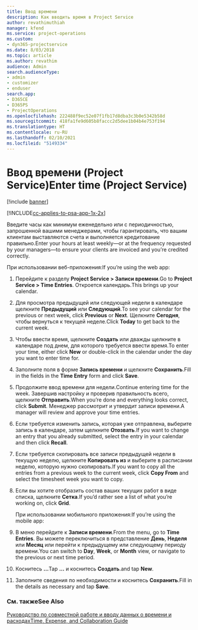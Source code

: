 ```yaml
---
title: Ввод времени
description: Как вводить время в Project Service
author: revathimuthiah
manager: kfend
ms.service: project-operations
ms.custom:
- dyn365-projectservice
ms.date: 8/03/2018
ms.topic: article
ms.author: revathim
audience: Admin
search.audienceType:
- admin
- customizer
- enduser
search.app:
- D365CE
- D365PS
- ProjectOperations
ms.openlocfilehash: 222488f9ec52e07f1fb17d8dba3c3b0e5342b58d
ms.sourcegitcommit: 418fa1fe9d605b8faccc2d5dee1b04b4e753f194
ms.translationtype: HT
ms.contentlocale: ru-RU
ms.lasthandoff: 02/10/2021
ms.locfileid: "5149334"
---
```

# <a name="enter-time-project-service"></a><span data-ttu-id="3654f-103">Ввод времени (Project Service)</span><span class="sxs-lookup"><span data-stu-id="3654f-103">Enter time (Project Service)</span></span>

[!include [banner](../includes/psa-now-project-operations.md)]

[!INCLUDE[cc-applies-to-psa-app-1x-2x](../includes/cc-applies-to-psa-app-1x-2x.md)]

<span data-ttu-id="3654f-104">Введите часы как минимум еженедельно или с периодичностью, запрошенной вашими менеджерами, чтобы гарантировать, что вашим клиентам выставляются счета и выполняется кредитование правильно.</span><span class="sxs-lookup"><span data-stu-id="3654f-104">Enter your hours at least weekly—or at the frequency requested by your managers—to ensure your clients are invoiced and you’re credited correctly.</span></span>  
  
 <span data-ttu-id="3654f-105">При использовании веб-приложения:</span><span class="sxs-lookup"><span data-stu-id="3654f-105">If you’re using the web app:</span></span>  
  
1. <span data-ttu-id="3654f-106">Перейдите к разделу **Project Service > Записи времени**.</span><span class="sxs-lookup"><span data-stu-id="3654f-106">Go to **Project Service > Time Entries**.</span></span> <span data-ttu-id="3654f-107">Откроется календарь.</span><span class="sxs-lookup"><span data-stu-id="3654f-107">This brings up your calendar.</span></span>  
  
2. <span data-ttu-id="3654f-108">Для просмотра предыдущей или следующей недели в календаре щелкните **Предыдущий** или **Следующий**.</span><span class="sxs-lookup"><span data-stu-id="3654f-108">To see your calendar for the previous or next week, click **Previous** or **Next**.</span></span> <span data-ttu-id="3654f-109">Щелкните **Сегодня**, чтобы вернуться к текущей неделе.</span><span class="sxs-lookup"><span data-stu-id="3654f-109">Click **Today** to get back to the current week.</span></span>  
  
3. <span data-ttu-id="3654f-110">Чтобы ввести время, щелкните **Создать** или дважды щелкните в календаре под днем, для которого требуется ввести время.</span><span class="sxs-lookup"><span data-stu-id="3654f-110">To enter your time, either click **New** or double-click in the calendar under the day you want to enter time for.</span></span>  
  
4. <span data-ttu-id="3654f-111">Заполните поля в форме **Запись времени** и щелкните **Сохранить**.</span><span class="sxs-lookup"><span data-stu-id="3654f-111">Fill in the fields in the **Time Entry** form and click **Save**.</span></span>  
  
5. <span data-ttu-id="3654f-112">Продолжите ввод времени для недели.</span><span class="sxs-lookup"><span data-stu-id="3654f-112">Continue entering time for the week.</span></span> <span data-ttu-id="3654f-113">Завершив настройку и проверив правильность всего, щелкните **Отправить**.</span><span class="sxs-lookup"><span data-stu-id="3654f-113">When you’re done and everything looks correct, click **Submit**.</span></span> <span data-ttu-id="3654f-114">Менеджер рассмотрит и утвердит записи времени.</span><span class="sxs-lookup"><span data-stu-id="3654f-114">A manager will review and approve your time entries.</span></span>  
  
6. <span data-ttu-id="3654f-115">Если требуется изменить запись, которая уже отправлена, выберите запись в календаре, затем щелкните **Отозвать**.</span><span class="sxs-lookup"><span data-stu-id="3654f-115">If you want to change an entry that you already submitted, select the entry in your calendar and then click **Recall**.</span></span>  
  
7. <span data-ttu-id="3654f-116">Если требуется скопировать все записи предыдущей недели в текущую неделю, щелкните **Копировать из** и выберите в расписании неделю, которую нужно скопировать.</span><span class="sxs-lookup"><span data-stu-id="3654f-116">If you want to copy all the entries from a previous week to the current week, click **Copy From** and select the timesheet week you want to copy.</span></span>  
  
8. <span data-ttu-id="3654f-117">Если вы хотите отобразить состав ваших текущих работ в виде списка, щелкните **Сетка**.</span><span class="sxs-lookup"><span data-stu-id="3654f-117">If you’d rather see a list of what you’re working on, click **Grid**.</span></span>  
  
   <span data-ttu-id="3654f-118">При использовании мобильного приложения:</span><span class="sxs-lookup"><span data-stu-id="3654f-118">If you’re using the mobile app:</span></span>  
  
9. <span data-ttu-id="3654f-119">В меню перейдите к **Записи времени**.</span><span class="sxs-lookup"><span data-stu-id="3654f-119">From the menu, go to **Time Entries**.</span></span>     <span data-ttu-id="3654f-120">Вы можете переключиться в представление **День**, **Неделя** или **Месяц** или перейти к предыдущему или следующему периоду времени.</span><span class="sxs-lookup"><span data-stu-id="3654f-120">You can switch to **Day**, **Week**, or **Month** view, or navigate to the previous or next time period.</span></span>  
  
10. <span data-ttu-id="3654f-121">Коснитесь **…**</span><span class="sxs-lookup"><span data-stu-id="3654f-121">Tap **…**</span></span> <span data-ttu-id="3654f-122">и коснитесь **Создать**.</span><span class="sxs-lookup"><span data-stu-id="3654f-122">and tap **New**.</span></span>  
  
11. <span data-ttu-id="3654f-123">Заполните сведения по необходимости и коснитесь **Сохранить**.</span><span class="sxs-lookup"><span data-stu-id="3654f-123">Fill in the details as necessary and tap **Save**.</span></span>  
  
### <a name="see-also"></a><span data-ttu-id="3654f-124">См. также</span><span class="sxs-lookup"><span data-stu-id="3654f-124">See Also</span></span>  
 [<span data-ttu-id="3654f-125">Руководство по совместной работе и вводу данных о времени и расходах</span><span class="sxs-lookup"><span data-stu-id="3654f-125">Time, Expense, and Collaboration Guide</span></span>](../psa/time-expense-collaboration-guide.md)

